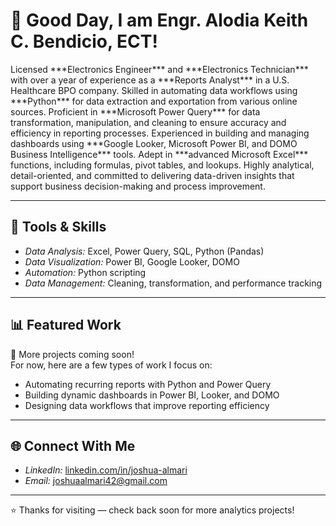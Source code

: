 # 👋 Good Day, I am Engr. Alodia Keith C. Bendicio, ECT!
<p align = “justify”>
Licensed ***Electronics Engineer*** and ***Electronics Technician*** with over a year of experience as a ***Reports Analyst*** in a U.S. Healthcare BPO company. Skilled in automating data workflows using ***Python*** for data extraction and exportation from various online sources. Proficient in ***Microsoft Power Query*** for data transformation, manipulation, and cleaning to ensure accuracy and efficiency in reporting processes. Experienced in building and managing dashboards using ***Google Looker, Microsoft Power BI, and DOMO Business Intelligence*** tools. Adept in ***advanced Microsoft Excel*** functions, including formulas, pivot tables, and lookups. Highly analytical, detail-oriented, and committed to delivering data-driven insights that support business decision-making and process improvement.
</p>

---

## 🧰 Tools & Skills
- *Data Analysis:* Excel, Power Query, SQL, Python (Pandas)
- *Data Visualization:* Power BI, Google Looker, DOMO
- *Automation:* Python scripting
- *Data Management:* Cleaning, transformation, and performance tracking

---

## 📊 Featured Work
🧩 More projects coming soon!  
For now, here are a few types of work I focus on:
- Automating recurring reports with Python and Power Query  
- Building dynamic dashboards in Power BI, Looker, and DOMO  
- Designing data workflows that improve reporting efficiency  

---

## 🌐 Connect With Me
- *LinkedIn:* [linkedin.com/in/joshua-almari](https://www.linkedin.com/in/joshua-almari-675731313/)
- *Email:* [joshuaalmari42@gmail.com](mailto:joshuaalmari42@gmail.com)

---

⭐ Thanks for visiting — check back soon for more analytics projects!
